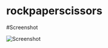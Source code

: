# rockpaperscissors


#Screenshot

![Screenshot](https://i.imgur.com/vwh56pC.png "Rock Paper Scissors")
